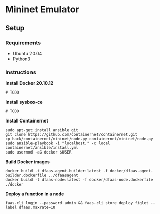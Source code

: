 # Mininet Emulator

## Setup

### Requirements
- Ubuntu 20.04
- Python3

### Instructions

**Install Docker 20.10.12**
```shell
# TODO
```

**Install sysbox-ce**
```shell
# TODO
```

**Install Containernet**
```shell
sudo apt-get install ansible git
git clone https://github.com/containernet/containernet.git
cp hack/containernet/mininet/node.py containernet/mininet/node.py
sudo ansible-playbook -i "localhost," -c local containernet/ansible/install.yml
sudo usermod -aG docker $USER
```

**Build Docker images**
```shell
docker build -t dfaas-agent-builder:latest -f docker/dfaas-agent-builder.dockerfile ../dfaasagent
docker build -t dfaas-node:latest -f docker/dfaas-node.dockerfile ./docker
```

**Deploy a function in a node**
```shell
faas-cli login --password admin && faas-cli store deploy figlet --label dfaas.maxrate=10
```
